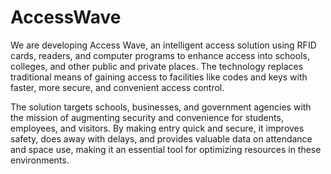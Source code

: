 # AccessWave
We are developing Access Wave, an intelligent access solution using RFID cards, readers, and computer programs to enhance access into schools, colleges, and other public and private places. The technology replaces traditional means of gaining access to facilities like codes and keys with faster, more secure, and convenient access control.

The solution targets schools, businesses, and government agencies with the mission of augmenting security and convenience for students, employees, and visitors. By making entry quick and secure, it improves safety, does away with delays, and provides valuable data on attendance and space use, making it an essential tool for optimizing resources in these environments.
